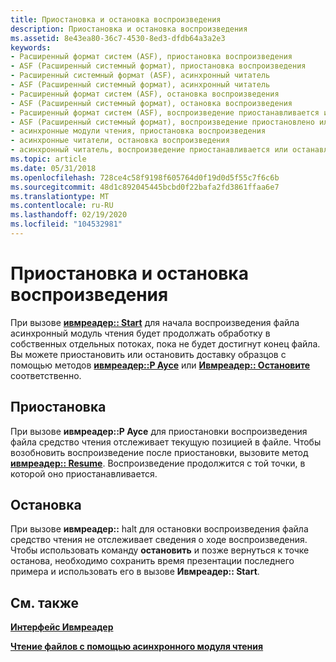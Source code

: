 ```yaml
---
title: Приостановка и остановка воспроизведения
description: Приостановка и остановка воспроизведения
ms.assetid: 8e43ea80-36c7-4530-8ed3-dfdb64a3a2e3
keywords:
- Расширенный формат систем (ASF), приостановка воспроизведения
- ASF (Расширенный системный формат), приостановка воспроизведения
- Расширенный системный формат (ASF), асинхронный читатель
- ASF (Расширенный системный формат), асинхронный читатель
- Расширенный формат систем (ASF), остановка воспроизведения
- ASF (Расширенный системный формат), остановка воспроизведения
- Расширенный формат систем (ASF), воспроизведение приостанавливается или останавливается
- ASF (Расширенный системный формат), воспроизведение приостановлено или остановлено
- асинхронные модули чтения, приостановка воспроизведения
- асинхронные читатели, остановка воспроизведения
- асинхронный читатель, воспроизведение приостанавливается или останавливается
ms.topic: article
ms.date: 05/31/2018
ms.openlocfilehash: 728ce4c58f9198f605764d0f19d0d5f55c7f6c6b
ms.sourcegitcommit: 48d1c892045445bcbd0f22bafa2fd3861ffaa6e7
ms.translationtype: MT
ms.contentlocale: ru-RU
ms.lasthandoff: 02/19/2020
ms.locfileid: "104532981"
---
```

# <a name="to-pause-or-stop-playback"></a>Приостановка и остановка воспроизведения

При вызове [**ивмреадер:: Start**](/previous-versions/windows/desktop/api/Wmsdkidl/nf-wmsdkidl-iwmreader-start) для начала воспроизведения файла асинхронный модуль чтения будет продолжать обработку в собственных отдельных потоках, пока не будет достигнут конец файла. Вы можете приостановить или остановить доставку образцов с помощью методов [**ивмреадер::P Аусе**](/previous-versions/windows/desktop/api/Wmsdkidl/nf-wmsdkidl-iwmreader-pause) или [**Ивмреадер:: Остановите**](/previous-versions/windows/desktop/api/Wmsdkidl/nf-wmsdkidl-iwmreader-stop) соответственно.

## <a name="pausing"></a>Приостановка

При вызове **ивмреадер::P Аусе** для приостановки воспроизведения файла средство чтения отслеживает текущую позицией в файле. Чтобы возобновить воспроизведение после приостановки, вызовите метод [**ивмреадер:: Resume**](/previous-versions/windows/desktop/api/Wmsdkidl/nf-wmsdkidl-iwmreader-resume). Воспроизведение продолжится с той точки, в которой оно приостанавливается.

## <a name="stopping"></a>Остановка

При вызове **ивмреадер::** halt для остановки воспроизведения файла средство чтения не отслеживает сведения о ходе воспроизведения. Чтобы использовать команду **остановить** и позже вернуться к точке останова, необходимо сохранить время презентации последнего примера и использовать его в вызове **Ивмреадер:: Start**.

## <a name="related-topics"></a>См. также

<dl> <dt>

[**Интерфейс Ивмреадер**](/previous-versions/windows/desktop/api/wmsdkidl/nn-wmsdkidl-iwmreader)
</dt> <dt>

[**Чтение файлов с помощью асинхронного модуля чтения**](reading-files-with-the-asynchronous-reader.md)
</dt> </dl>

 

 




